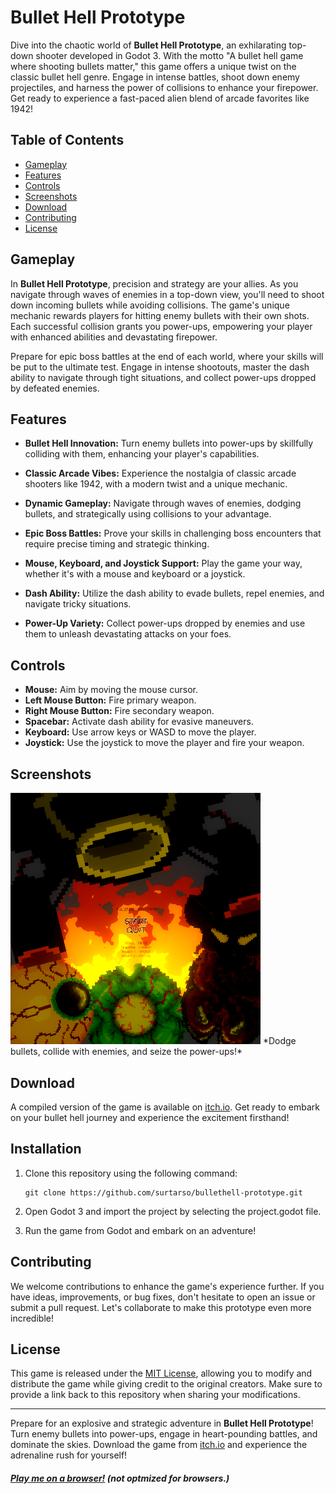 # Bullet Hell Prototype

Dive into the chaotic world of **Bullet Hell Prototype**, an exhilarating top-down shooter developed in Godot 3. With the motto "A bullet hell game where shooting bullets matter," this game offers a unique twist on the classic bullet hell genre. Engage in intense battles, shoot down enemy projectiles, and harness the power of collisions to enhance your firepower. Get ready to experience a fast-paced alien blend of arcade favorites like 1942!

## Table of Contents

- [Gameplay](#gameplay)
- [Features](#features)
- [Controls](#controls)
- [Screenshots](#screenshots)
- [Download](#download)
- [Contributing](#contributing)
- [License](#license)

## Gameplay

In **Bullet Hell Prototype**, precision and strategy are your allies. As you navigate through waves of enemies in a top-down view, you'll need to shoot down incoming bullets while avoiding collisions. The game's unique mechanic rewards players for hitting enemy bullets with their own shots. Each successful collision grants you power-ups, empowering your player with enhanced abilities and devastating firepower.

Prepare for epic boss battles at the end of each world, where your skills will be put to the ultimate test. Engage in intense shootouts, master the dash ability to navigate through tight situations, and collect power-ups dropped by defeated enemies.

## Features

- **Bullet Hell Innovation:** Turn enemy bullets into power-ups by skillfully colliding with them, enhancing your player's capabilities.

- **Classic Arcade Vibes:** Experience the nostalgia of classic arcade shooters like 1942, with a modern twist and a unique mechanic.

- **Dynamic Gameplay:** Navigate through waves of enemies, dodging bullets, and strategically using collisions to your advantage.

- **Epic Boss Battles:** Prove your skills in challenging boss encounters that require precise timing and strategic thinking.

- **Mouse, Keyboard, and Joystick Support:** Play the game your way, whether it's with a mouse and keyboard or a joystick.

- **Dash Ability:** Utilize the dash ability to evade bullets, repel enemies, and navigate tricky situations.

- **Power-Up Variety:** Collect power-ups dropped by enemies and use them to unleash devastating attacks on your foes.

## Controls

- **Mouse:** Aim by moving the mouse cursor.
- **Left Mouse Button:** Fire primary weapon.
- **Right Mouse Button:** Fire secondary weapon.
- **Spacebar:** Activate dash ability for evasive maneuvers.
- **Keyboard:** Use arrow keys or WASD to move the player.
- **Joystick:** Use the joystick to move the player and fire your weapon.

## Screenshots

<img src="menu.png" alt="Menu Screen" width="400"/>
*Dodge bullets, collide with enemies, and seize the power-ups!*

## Download

A compiled version of the game is available on [itch.io](https://surtarso.itch.io/bullet-hell-prototype). Get ready to embark on your bullet hell journey and experience the excitement firsthand!

## Installation

1. Clone this repository using the following command:
   ```
   git clone https://github.com/surtarso/bullethell-prototype.git
   ```

2. Open Godot 3 and import the project by selecting the project.godot file.

3. Run the game from Godot and embark on an adventure!

## Contributing

We welcome contributions to enhance the game's experience further. If you have ideas, improvements, or bug fixes, don't hesitate to open an issue or submit a pull request. Let's collaborate to make this prototype even more incredible!

## License

This game is released under the [MIT License](LICENSE), allowing you to modify and distribute the game while giving credit to the original creators. Make sure to provide a link back to this repository when sharing your modifications.

---

Prepare for an explosive and strategic adventure in **Bullet Hell Prototype**! Turn enemy bullets into power-ups, engage in heart-pounding battles, and dominate the skies. Download the game from [itch.io](https://surtarso.itch.io/bullet-hell-prototype) and experience the adrenaline rush for yourself!


##### [Play me on a browser!](https://tarsogalvao.ddns.net/games/bullethell) (not optmized for browsers.)
